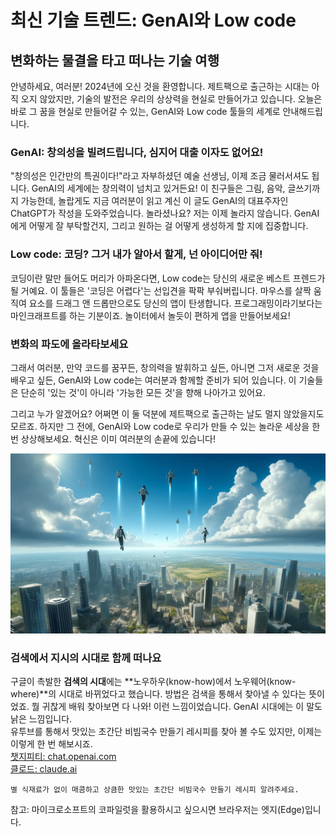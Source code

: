 # 최신 기술 트렌드: GenAI와 Low code
## 변화하는 물결을 타고 떠나는 기술 여행

안녕하세요, 여러분! 2024년에 오신 것을 환영합니다. 제트팩으로 출근하는 시대는 아직 오지 않았지만, 기술의 발전은 우리의 상상력을 현실로 만들어가고 있습니다. 오늘은 바로 그 꿈을 현실로 만들어갈 수 있는, GenAI와 Low code 툴들의 세계로 안내해드립니다.

### GenAI: 창의성을 빌려드립니다, 심지어 대출 이자도 없어요!
"창의성은 인간만의 특권이다!"라고 자부하셨던 예술 선생님, 이제 조금 물러서셔도 됩니다. GenAI의 세계에는 창의력이 넘치고 있거든요! 이 친구들은 그림, 음악, 글쓰기까지 가능한데, 놀랍게도 지금 여러분이 읽고 계신 이 글도 GenAI의 대표주자인 ChatGPT가 작성을 도와주었습니다. 놀라셨나요? 저는 이제 놀라지 않습니다. GenAI에게 어떻게 잘 부탁할건지, 그리고 원하는 걸 어떻게 생성하게 할 지에 집중합니다.

### Low code: 코딩? 그거 내가 알아서 할게, 넌 아이디어만 줘!
코딩이란 말만 들어도 머리가 아파온다면, Low code는 당신의 새로운 베스트 프렌드가 될 거예요. 이 툴들은 '코딩은 어렵다'는 선입견을 팍팍 부숴버립니다. 마우스를 살짝 움직여 요소를 드래그 앤 드롭만으로도 당신의 앱이 탄생합니다. 프로그래밍이라기보다는 마인크래프트를 하는 기분이죠. 놀이터에서 놀듯이 편하게 앱을 만들어보세요!

### 변화의 파도에 올라타보세요
그래서 여러분, 만약 코드를 꿈꾸든, 창의력을 발휘하고 싶든, 아니면 그저 새로운 것을 배우고 싶든, GenAI와 Low code는 여러분과 함께할 준비가 되어 있습니다. 이 기술들은 단순히 '있는 것'이 아니라 '가능한 모든 것'을 향해 나아가고 있어요. 

그리고 누가 알겠어요? 어쩌면 이 둘 덕분에 제트팩으로 출근하는 날도 멀지 않았을지도 모르죠. 하지만 그 전에, GenAI와 Low code로 우리가 만들 수 있는 놀라운 세상을 한번 상상해보세요. 혁신은 이미 여러분의 손끝에 있습니다!

![챗지피티와 함께 만든 제트팩을 메고 출퇴근 하는 사람들 모습](images/jetpack_commuters.png)

### 검색에서 지시의 시대로 함께 떠나요
구글이 촉발한 **검색의 시대**에는 **노우하우(know-how)에서 노우웨어(know-where)**의 시대로 바뀌었다고 했습니다. 방법은 검색을 통해서 찾아낼 수 있다는 뜻이었죠. 뭘 귀찮게 배워 찾아보면 다 나와! 이런 느낌이었습니다. GenAI 시대에는 이 말도 낡은 느낌입니다.  
유투브를 통해서 맛있는 초간단 비빔국수 만들기 레시피를 찾아 볼 수도 있지만, 이제는 이렇게 한 번 해보시죠.  
[챗지피티: chat.openai.com](https://chat.openai.com/)  
[클로드: claude.ai](https://claude.ai/)

```별 식재료가 없이 매콤하고 상큼한 맛있는 초간단 비빔국수 만들기 레시피 알려주세요.```

참고: 마이크로소프트의 코파일럿을 활용하시고 싶으시면 브라우저는 엣지(Edge)입니다.
